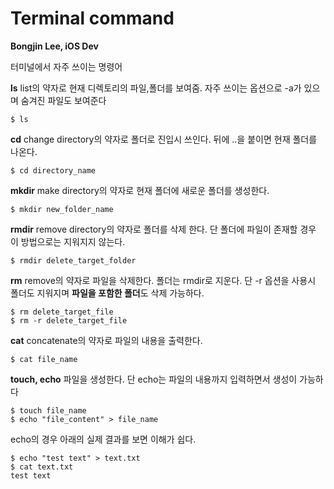 # Terminal command
**Bongjin Lee, iOS Dev**

터미널에서 자주 쓰이는 명령어

**ls**
list의 약자로 현재 디렉토리의 파일,폴더를 보여줌. 자주 쓰이는 옵션으로 -a가 있으며 숨겨진 파일도 보여준다
```
$ ls
```

**cd**
change directory의 약자로 폴더로 진입시 쓰인다. 뒤에 ..을 붙이면 현재 폴더를 나온다.
```
$ cd directory_name
```

**mkdir**
make directory의 약자로 현재 폴더에 새로운 폴더를 생성한다.
```
$ mkdir new_folder_name
```

**rmdir**
remove directory의 약자로 폴더를 삭제 한다. 단 폴더에 파일이 존재할 경우 이 방법으로는 지워지지 않는다.
```
$ rmdir delete_target_folder
```

**rm**
remove의 약자로 파일을 삭제한다. 폴더는 rmdir로 지운다. 단 -r 옵션을 사용시 폴더도 지워지며 **파일을 포함한 폴더**도 삭제 가능하다.
```
$ rm delete_target_file
$ rm -r delete_target_file
```

**cat**
concatenate의 약자로 파일의 내용을 출력한다.
```
$ cat file_name
```

**touch, echo**
파일을 생성한다. 단 echo는 파일의 내용까지 입력하면서 생성이 가능하다
```
$ touch file_name
$ echo "file_content" > file_name
```
echo의 경우 아래의 실제 결과를 보면 이해가 쉽다.

```
$ echo "test text" > text.txt
$ cat text.txt
test text
```
